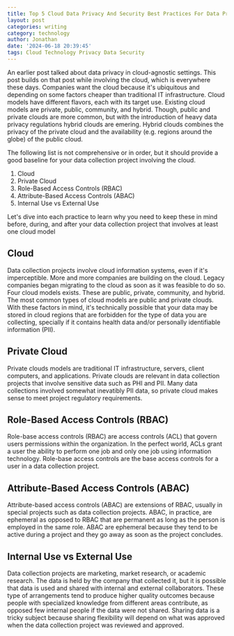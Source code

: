 ```yaml
---
title: Top 5 Cloud Data Privacy And Security Best Practices For Data Projects in 2024
layout: post
categories: writing
category: technology
author: Jonathan
date: '2024-06-18 20:39:45'
tags: Cloud Technology Privacy Data Security
---
```


An earlier post talked about data privacy in cloud-agnostic settings. This post builds on that post while involving the cloud, which is everywhere these days. Companies want the cloud because it's ubiquitous and depending on some factors cheaper than traditional IT infrastructure. Cloud models have different flavors, each with its target use. Existing cloud models are private, public, community, and hybrid. Though, public and private clouds are more common, but with the introduction of heavy data privacy regulations hybrid clouds are emering. Hybrid clouds combines the privacy of the private cloud and the availability (e.g. regions around the globe) of the public cloud. 

The following list is not comprehensive or in order, but it should provide a good baseline for your data collection project involving the cloud. 
1. Cloud
2. Private Cloud
3. Role-Based Access Controls (RBAC)
4. Attribute-Based Access Controls (ABAC) 
5. Internal Use vs External Use

Let's dive into each practice to learn why you need to keep these in mind before, during, and after your data collection project that involves at least one cloud model

## **Cloud**
Data collection projects involve cloud information systems, even if it's imperceptible. More and more companies are building on the cloud. Legacy companies began migrating to the cloud as soon as it was feasible to do so. Four cloud models exists. These are public, private, community, and hybrid. The most common types of cloud models are public and private clouds. With these factors in mind, it's technically possible that your data may be stored in cloud regions that are forbidden for the type of data you are collecting, specially if it contains health data and/or personally identifiable information (PII). 

## **Private Cloud**
Private clouds models are traditional IT infrastructure, servers, client computers, and applications. Private clouds are relevant in data collection projects that involve sensitive data such as PHI and PII. Many data collections involved somewhat inevatibly PII data, so private cloud makes sense to meet project regulatory requirements. 

## **Role-Based Access Controls (RBAC)**
Role-base access controls (RBAC) are access controls (ACL) that govern users permissions within the organization. In the perfect world, ACLs grant a user the ability to perform one job and only one job using information technology. Role-base access controls are the base access controls for a user in a data collection project. 

## **Attribute-Based Access Controls (ABAC)** 
Attribute-based access controls (ABAC) are extensions of RBAC, usually in special projects such as data collection projects. ABAC, in practice, are ephemeral as opposed to RBAC that are permanent as long as the person is employed in the same role. ABAC are ephemeral because they tend to be active during a project and they go away as soon as the project concludes.

## **Internal Use vs External Use**
Data collection projects are marketing, market research, or academic research. The data is held by the company that collected it, but it is possible that data is used and shared with internal and external collaborators. These type of arrangements tend to produce higher quality outcomes because people with specialized knowledge from different areas contribute, as opposed few internal people if the data were not shared. Sharing data is a tricky subject because sharing flexibility will depend on what was approved when the data collection project was reviewed and approved.
